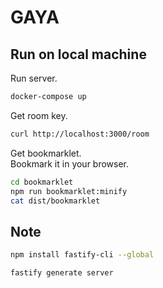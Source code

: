 # GAYA

## Run on local machine

Run server.

```bash
docker-compose up
```

Get room key.

```bash
curl http://localhost:3000/room
```

Get bookmarklet.  
Bookmark it in your browser.

```bash
cd bookmarklet
npm run bookmarklet:minify
cat dist/bookmarklet
```

## Note

```bash
npm install fastify-cli --global

fastify generate server
```

